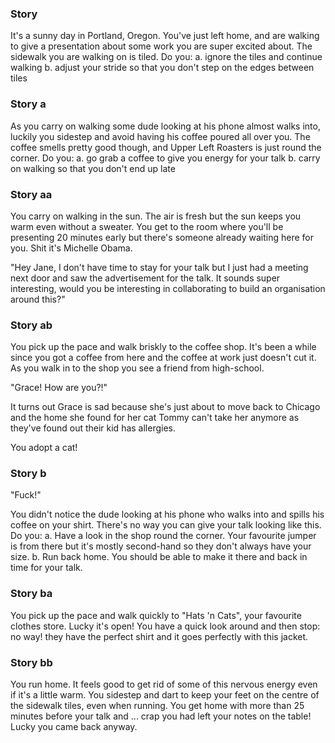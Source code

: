 ### Story
It's a sunny day in Portland, Oregon. You've just left home, and are walking to give a presentation about some work you are super excited about. The sidewalk you are walking on is tiled. Do you:
  a. ignore the tiles and continue walking
  b. adjust your stride so that you don't step on the edges between tiles

### Story a
As you carry on walking some dude looking at his phone almost walks into, luckily you sidestep and avoid having his coffee poured all over you. The coffee smells pretty good though, and Upper Left Roasters is just round the corner. Do you:
  a. go grab a coffee to give you energy for your talk
  b. carry on walking so that you don't end up late

### Story aa
You carry on walking in the sun. The air is fresh but the sun keeps you warm even without a sweater. You get to the room where you'll be presenting 20 minutes early but there's someone already waiting here for you. Shit it's Michelle Obama.

"Hey Jane, I don't have time to stay for your talk but I just had a meeting next door and saw the advertisement for the talk. It sounds super interesting, would you be interesting in collaborating to build an organisation around this?"

### Story ab 
You pick up the pace and walk briskly to the coffee shop. It's been a while since you got a coffee from here and the coffee at work just doesn't cut it. As you walk in to the shop you see a friend from high-school.

"Grace! How are you?!" 

It turns out Grace is sad because she's just about to move back to Chicago and the home she found for her cat Tommy can't take her anymore as they've found out their kid has allergies. 

You adopt a cat!

### Story b
"Fuck!"

You didn't notice the dude looking at his phone who walks into and spills his coffee on your shirt. There's no way you can give your talk looking like this. Do you:
  a. Have a look in the shop round the corner. Your favourite jumper is from there but it's mostly second-hand so they don't always have your size.
  b. Run back home. You should be able to make it there and back in time for your talk.

### Story ba
You pick up the pace and walk quickly to "Hats 'n Cats", your favourite clothes store. Lucky it's open! You have a quick look around and then stop: no way! they have the perfect shirt and it goes perfectly with this jacket.

### Story bb
You run home. It feels good to get rid of some of this nervous energy even if it's a little warm. You sidestep and dart to keep your feet on the centre of the sidewalk tiles, even when running. You get home with more than 25 minutes before your talk and ... crap you had left your notes on the table! Lucky you came back anyway. 
